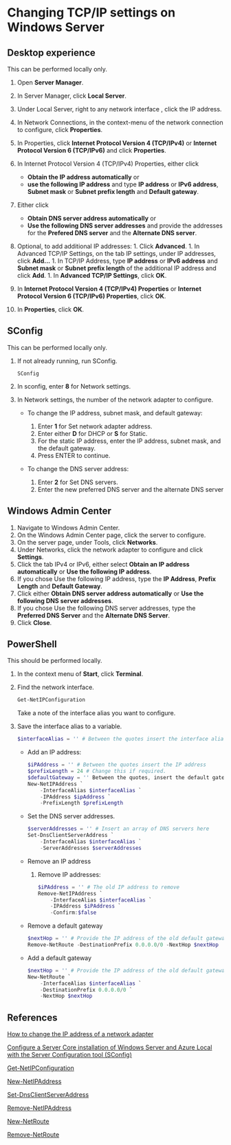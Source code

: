 # Changing TCP/IP settings on Windows Server

## Desktop experience

This can be performed locally only.

1. Open **Server Manager**.
1. In Server Manager, click **Local Server**.
1. Under Local Server, right to any network interface , click the IP address.
1. In Network Connections, in the context-menu of the network connection to configure, click **Properties**.
1. In Properties, click **Internet Protocol Version 4 (TCP/IPv4)** or **Internet Protocol Version 6 (TCP/IPv6)** and click **Properties**.
1. In Internet Protocol Version 4 (TCP/IPv4) Properties, either click

    * **Obtain the IP address automatically** or
    * **use the following IP address** and type **IP address** or **IPv6 address**, **Subnet mask** or **Subnet prefix length** and **Default gateway**.

1. Either click

    * **Obtain DNS server address automatically** or
    * **Use the following DNS server addresses** and provide the addresses for the **Prefered DNS server** and the **Alternate DNS server**.

1. Optional, to add additional IP addresses:
        1. Click **Advanced**.
        1. In Advanced TCP/IP Settings, on the tab IP settings, under IP addresses, click **Add...**
        1. In TCP/IP Address, type **IP address** or **IPv6 address** and **Subnet mask** or **Subnet prefix length** of the additional IP address and click **Add**.
        1. In **Advanced TCP/IP Settings**, click **OK**.

1. In **Internet Protocol Version 4 (TCP/IPv4) Properties** or **Internet Protocol Version 6 (TCP/IPv6) Properties**, click **OK**.
1. In **Properties**, click **OK**.

## SConfig

This can be performed locally only.

1. If not already running, run SConfig.

    ````shell
    SConfig
    ````

1. In sconfig, enter **8** for Network settings.
1. In Network settings, the number of the network adapter to configure.

    * To change the IP address, subnet mask, and default gateway:

        1. Enter **1** for Set network adapter address.
        1. Enter either **D** for DHCP or **S** for Static.
        1. For the static IP address, enter the IP address, subnet mask, and the default gateway.
        1. Press ENTER to continue.

    * To change the DNS server address:

        1. Enter **2** for Set DNS servers.
        1. Enter the new preferred DNS server and the alternate DNS server

## Windows Admin Center

1. Navigate to Windows Admin Center.
1. On the Windows Admin Center page, click the server to configure.
1. On the server page, under Tools, click **Networks**.
1. Under Networks, click the network adapter to configure and click **Settings**.
1. Click the tab IPv4 or IPv6, either select **Obtain an IP address automatically** or **Use the following IP address**.
1. If you chose Use the following IP address, type the **IP Address**, **Prefix Length** and **Default Gateway**.
1. Click either **Obtain DNS server address automatically** or **Use the following DNS server addresses**.
1. If you chose Use the following DNS server addresses, type the **Preferred DNS Server** and the **Alternate DNS Server**.
1. Click **Close**.

## PowerShell

This should be performed locally.

1. In the context menu of **Start**, click **Terminal**.
1. Find the network interface.

    ````powershell
    Get-NetIPConfiguration
    ````

    Take a note of the interface alias you want to configure.

1. Save the interface alias to a variable.

    ```powershell
    $interfaceAlias = '' # Between the quotes insert the interface alias
    ```

    * Add an IP address:

        ````powershell
        $iPAddress = '' # Between the quotes insert the IP address
        $prefixLength = 24 # Change this if required.
        $defaultGateway = '' Between the quotes, insert the default gateway
        New-NetIPAddress `
            -InterfaceAlias $interfaceAlias `
            -IPAddress $ipAddress `
            -PrefixLength $prefixLength
        ````

    * Set the DNS server addresses.

        ````powershell
        $serverAddresses = '' # Insert an array of DNS servers here
        Set-DnsClientServerAddress `
            -InterfaceAlias $interfaceAlias `
            -ServerAddresses $serverAddresses
        ````

    * Remove an IP address

        1. Remove IP addresses:

            ````powershell
            $iPAddress = '' # The old IP address to remove
            Remove-NetIPAddress `
                -InterfaceAlias $interfaceAlias `
                -IPAddress $iPAddress `
                -Confirm:$false
            ````

    * Remove a default gateway

        ```powershell
        $nextHop = '' # Provide the IP address of the old default gateway
        Remove-NetRoute -DestinationPrefix 0.0.0.0/0 -NextHop $nextHop
        ```

    * Add a default gateway

        ````powershell
        $nextHop = '' # Provide the IP address of the old default gateway
        New-NetRoute `
            -InterfaceAlias $interfaceAlias `
            -DestinationPrefix 0.0.0.0/0 `
            -NextHop $nextHop
        ````

## References

[How to change the IP address of a network adapter](https://learn.microsoft.com/en-us/troubleshoot/windows-server/networking/change-ip-address-network-adapter)

[Configure a Server Core installation of Windows Server and Azure Local with the Server Configuration tool (SConfig)](https://learn.microsoft.com/en-us/windows-server/administration/server-core/server-core-sconfig)

[Get-NetIPConfiguration](https://learn.microsoft.com/en-us/powershell/module/nettcpip/get-netipconfiguration)

[New-NetIPAddress](https://learn.microsoft.com/en-us/powershell/module/nettcpip/New-NetIPAddress)

[Set-DnsClientServerAddress](https://learn.microsoft.com/en-us/powershell/module/dnsclient/set-dnsclientserveraddress)

[Remove-NetIPAddress](https://learn.microsoft.com/en-us/powershell/module/nettcpip/remove-netipaddress)

[New-NetRoute](https://learn.microsoft.com/en-us/powershell/module/nettcpip/new-netroute?view=windowsserver2025-ps)

[Remove-NetRoute](https://learn.microsoft.com/en-us/powershell/module/nettcpip/remove-netroute)